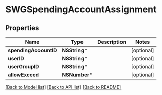 # SWGSpendingAccountAssignment

## Properties
Name | Type | Description | Notes
------------ | ------------- | ------------- | -------------
**spendingAccountID** | **NSString*** |  | [optional] 
**userID** | **NSString*** |  | [optional] 
**userGroupID** | **NSString*** |  | [optional] 
**allowExceed** | **NSNumber*** |  | [optional] 

[[Back to Model list]](../README.md#documentation-for-models) [[Back to API list]](../README.md#documentation-for-api-endpoints) [[Back to README]](../README.md)


